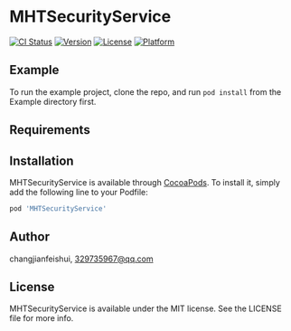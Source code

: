# MHTSecurityService

[![CI Status](https://img.shields.io/travis/changjianfeishui/MHTSecurityService.svg?style=flat)](https://travis-ci.org/changjianfeishui/MHTSecurityService)
[![Version](https://img.shields.io/cocoapods/v/MHTSecurityService.svg?style=flat)](https://cocoapods.org/pods/MHTSecurityService)
[![License](https://img.shields.io/cocoapods/l/MHTSecurityService.svg?style=flat)](https://cocoapods.org/pods/MHTSecurityService)
[![Platform](https://img.shields.io/cocoapods/p/MHTSecurityService.svg?style=flat)](https://cocoapods.org/pods/MHTSecurityService)

## Example

To run the example project, clone the repo, and run `pod install` from the Example directory first.

## Requirements

## Installation

MHTSecurityService is available through [CocoaPods](https://cocoapods.org). To install
it, simply add the following line to your Podfile:

```ruby
pod 'MHTSecurityService'
```

## Author

changjianfeishui, 329735967@qq.com

## License

MHTSecurityService is available under the MIT license. See the LICENSE file for more info.
